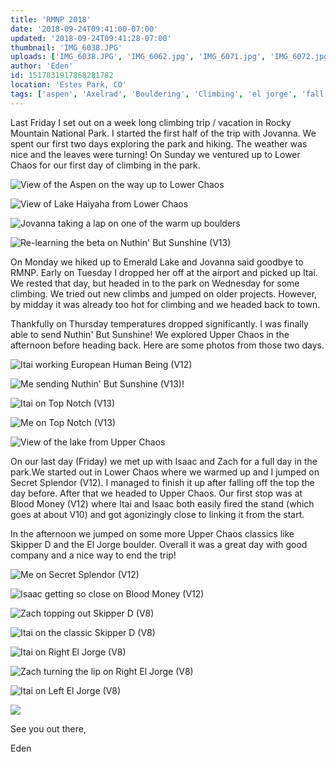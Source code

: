 ```yaml
---
title: 'RMNP 2018'
date: '2018-09-24T09:41:00-07:00'
updated: '2018-09-24T09:41:28-07:00'
thumbnail: 'IMG_6038.JPG'
uploads: ['IMG_6038.JPG', 'IMG_6062.jpg', 'IMG_6071.jpg', 'IMG_6072.jpg', 'IMG_6072.jpg', 'IMG_6072.jpg', 'IMG_6182.JPG', 'IMG_6218%202.JPG', 'IMG_6239.JPG', 'IMG_6241.jpg', 'IMG_6247.jpg', 'IMG_6270.jpg', '50%20AM.jpg', 'IMG_6293.JPG', 'IMG_6296.JPG', 'IMG_6300.jpg', 'IMG_6310.jpg', 'IMG_6342.jpg', 'IMG_6342.jpg', 'IMG_6342.jpg', 'IMG_6209.jpg']
author: 'Eden'
id: 1517031917868281782
location: 'Estes Park, CO'
tags: ['aspen', 'Axelrad', 'Bouldering', 'Climbing', 'el jorge', 'fall', "nuthin' but sunshine", 'RMNP', 'secret splendor', 'skipper d']
---
```


Last Friday I set out on a week long climbing trip / vacation in Rocky Mountain National Park. I started the first half of the trip with Jovanna. We spent our first two days exploring the park and hiking. The weather was nice and the leaves were turning! On Sunday we ventured up to Lower Chaos for our first day of climbing in the park.

![View of the Aspen on the way up to Lower Chaos](uploads/IMG_6038.JPG)

![View of Lake Haiyaha from Lower Chaos](uploads/IMG_6062.jpg)

![Jovanna taking a lap on one of the warm up boulders](uploads/IMG_6071.jpg)

![Re-learning the beta on Nuthin' But Sunshine (V13)](uploads/IMG_6072.jpg)

On Monday we hiked up to Emerald Lake and Jovanna said goodbye to RMNP. Early on Tuesday I dropped her off at the airport and picked up Itai. We rested that day, but headed in to the park on Wednesday for some climbing. We tried out new climbs and jumped on older projects. However, by midday it was already too hot for climbing and we headed back to town.

Thankfully on Thursday temperatures dropped significantly. I was finally able to send Nuthin' But Sunshine! We explored Upper Chaos in the afternoon before heading back. Here are some photos from those two days.

![Itai working European Human Being (V12)](uploads/IMG_6182.JPG)

![Me sending Nuthin' But Sunshine (V13)!](uploads/IMG_6218%202.JPG)

![Itai on Top Notch (V13)](uploads/IMG_6239.JPG)

![Me on Top Notch (V13)](uploads/IMG_6241.jpg)

![View of the lake from Upper Chaos](uploads/IMG_6247.jpg)

On our last day (Friday) we met up with Isaac and Zach for a full day in the park.We started out in Lower Chaos where we warmed up and I jumped on Secret Splendor (V12). I managed to finish it up after falling off the top the day before. After that we headed to Upper Chaos. Our first stop was at Blood Money (V12) where Itai and Isaac both easily fired the stand (which goes at about V10) and got agonizingly close to linking it from the start.

In the afternoon we jumped on some more Upper Chaos classics like Skipper D and the El Jorge boulder. Overall it was a great day with good company and a nice way to end the trip!

![Me on Secret Splendor (V12)](uploads/IMG_6270.jpg)

![Isaac getting so close on Blood Money (V12)](uploads/Screen%20Shot%202018-09-24%20at%208.10.50%20AM.jpg)

![Zach topping out Skipper D (V8)](uploads/IMG_6293.JPG)

![Itai on the classic Skipper D (V8)](uploads/IMG_6296.JPG)

![Itai on Right El Jorge (V8)](uploads/IMG_6300.jpg)

![Zach turning the lip on Right El Jorge (V8)](uploads/IMG_6310.jpg)

![Itai on Left El Jorge (V8)](uploads/IMG_6342.jpg)

![](uploads/IMG_6209.jpg)

See you out there,

Eden
